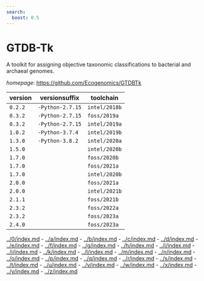 ```yaml
---
search:
  boost: 0.5
---
```

# GTDB-Tk

A toolkit for assigning objective taxonomic classifications to bacterial and archaeal genomes.

*homepage*: <https://github.com/Ecogenomics/GTDBTk>

version | versionsuffix | toolchain
--------|---------------|----------
``0.2.2`` | ``-Python-2.7.15`` | ``intel/2018b``
``0.3.2`` | ``-Python-2.7.15`` | ``foss/2019a``
``0.3.2`` | ``-Python-2.7.15`` | ``intel/2019a``
``1.0.2`` | ``-Python-3.7.4`` | ``intel/2019b``
``1.3.0`` | ``-Python-3.8.2`` | ``intel/2020a``
``1.5.0`` |  | ``intel/2020b``
``1.7.0`` |  | ``foss/2020b``
``1.7.0`` |  | ``foss/2021a``
``1.7.0`` |  | ``intel/2020b``
``2.0.0`` |  | ``foss/2021a``
``2.0.0`` |  | ``intel/2021b``
``2.1.1`` |  | ``foss/2021b``
``2.3.2`` |  | ``foss/2022a``
``2.3.2`` |  | ``foss/2023a``
``2.4.0`` |  | ``foss/2023a``

[../0/index.md](0) - [../a/index.md](a) - [../b/index.md](b) - [../c/index.md](c) - [../d/index.md](d) - [../e/index.md](e) - [../f/index.md](f) - [../g/index.md](g) - [../h/index.md](h) - [../i/index.md](i) - [../j/index.md](j) - [../k/index.md](k) - [../l/index.md](l) - [../m/index.md](m) - [../n/index.md](n) - [../o/index.md](o) - [../p/index.md](p) - [../q/index.md](q) - [../r/index.md](r) - [../s/index.md](s) - [../t/index.md](t) - [../u/index.md](u) - [../v/index.md](v) - [../w/index.md](w) - [../x/index.md](x) - [../y/index.md](y) - [../z/index.md](z)

